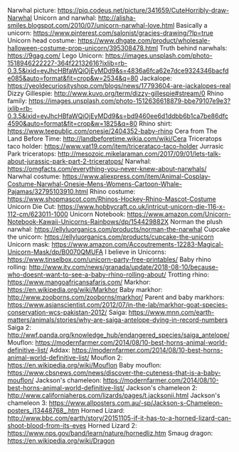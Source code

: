Narwhal picture: https://piq.codeus.net/picture/341659/CuteHorribly-draw-Narwhal
Unicorn and narwhal: http://alisha-smiles.blogspot.com/2010/07/unicorn-narwhal-love.html
Basically a unicorn: https://www.pinterest.com/salonist/gracies-drawing/?lp=true
Unicorn head costume: https://www.dhgate.com/product/wholesale-halloween-costume-prop-unicorn/395308478.html
Truth behind narwhals: https://9gag.com/
Lego Unicorn: https://images.unsplash.com/photo-1518946222227-364f22132616?ixlib=rb-0.3.5&ixid=eyJhcHBfaWQiOjEyMDd9&s=4836a6fca62e7dce9324346bacfde085&auto=format&fit=crop&w=2534&q=80
Jackalope: https://yeoldecuriosityshop.com/blogs/news/17793604-are-jackalopes-real
Dizzy Gillespie: http://www.kuvo.org/term/dizzy-gillespie#stream/0
Rhino family: https://images.unsplash.com/photo-1512636618879-bbe79107e9e3?ixlib=rb-0.3.5&ixid=eyJhcHBfaWQiOjEyMDd9&s=bd9460ee6d1ddbb6b1ca7be86dfc4590&auto=format&fit=crop&w=1825&q=80
Rhino shirt: https://www.teepublic.com/onesie/2404352-baby-rhino
Cera from The Land Before Time: http://landbeforetime.wikia.com/wiki/Cera
Triceratops taco holder: https://www.vat19.com/item/tricerataco-taco-holder
Jurrasic Park triceratops: http://mesozoic.mikelaraman.com/2017/09/01/lets-talk-about-jurassic-park-part-2-triceratops/
Narwhal: https://omgfacts.com/everything-you-never-knew-about-narwhals/
Narwhal costume: https://www.aliexpress.com/item/Animal-Cosplay-Costume-Narwhal-Onesie-Mens-Womens-Cartoon-Whale-Pajamas/32795103910.html
Rhino costume: https://www.shopmascot.com/Rhinos-Hockey-Rhino-Mascot-Costume
Unicorn Die Cut: https://www.hobbycraft.co.uk/intricut-unicorn-die-116-x-112-cm/623011-1000
Unicorn Notebook: https://www.amazon.com/Unicorn-Notebook-Kawaii-Unicorns-Rainbows/dp/154429882X
Norman the plush narwhal: https://ellyluorganics.com/products/norman-the-narwhal
Cupcake the unicorn: https://ellyluorganics.com/products/cupcake-the-unicorn
Unicorn mask: https://www.amazon.com/Accoutrements-12283-Magical-Unicorn-Mask/dp/B0070QMUFA
I believe in Unicorns: https://www.tinselbox.com/unicorn-party-free-printables/
Baby rhino rolling: http://www.itv.com/news/granada/update/2018-08-10/because-who-doesnt-want-to-see-a-baby-rhino-rolling-about/
Trotting rhino: https://www.mangoafricansafaris.com/
Markhor: https://en.wikipedia.org/wiki/Markhor
Baby markhor: http://www.zooborns.com/zooborns/markhor/
Parent and baby markhors: https://www.asianscientist.com/2012/07/in-the-lab/markhor-goat-species-conservation-wcs-pakistan-2012/
Saiga: https://www.mnn.com/earth-matters/animals/stories/why-are-saiga-antelope-dying-in-record-numbers
Saiga 2: http://wwf.panda.org/knowledge_hub/endangered_species/saiga_antelope/
Mouflon: https://modernfarmer.com/2014/08/10-best-horns-animal-world-definitive-list/
Addax: https://modernfarmer.com/2014/08/10-best-horns-animal-world-definitive-list/
Mouflon 2: https://en.wikipedia.org/wiki/Mouflon
Baby mouflon: https://www.cbsnews.com/news/discover-the-cuteness-that-is-a-baby-mouflon/
Jackson's chameleon: https://modernfarmer.com/2014/08/10-best-horns-animal-world-definitive-list/
Jackson's chameleon 2: http://www.californiaherps.com/lizards/pages/t.jacksonii.html
Jackson's chameleon 3: https://www.allposters.com.au/-sp/Jackson-s-Chameleon-posters_i13448768_.htm
Horned Lizard: http://www.bbc.com/earth/story/20151105-if-it-has-to-a-horned-lizard-can-shoot-blood-from-its-eyes
Horned Lizard 2: https://www.nps.gov/band/learn/nature/hornedliz.htm
Smaug dragon: https://en.wikipedia.org/wiki/Dragon

